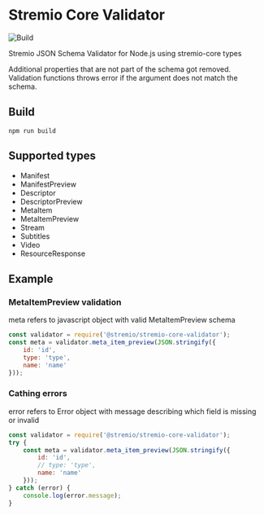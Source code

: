# Stremio Core Validator

![Build](https://github.com/stremio/stremio-core-validator/workflows/Build/badge.svg)

Stremio JSON Schema Validator for Node.js using stremio-core types

Additional properties that are not part of the schema got removed. Validation functions throws error if the argument does not match the schema.

## Build

```
npm run build
```

## Supported types
- Manifest
- ManifestPreview
- Descriptor
- DescriptorPreview
- MetaItem
- MetaItemPreview
- Stream
- Subtitles
- Video
- ResourceResponse

## Example

### MetaItemPreview validation

meta refers to javascript object with valid MetaItemPreview schema

```javascript
const validator = require('@stremio/stremio-core-validator');
const meta = validator.meta_item_preview(JSON.stringify({
    id: 'id',
    type: 'type',
    name: 'name'
}));
```

### Cathing errors

error refers to Error object with message describing which field is missing or invalid

```javascript
const validator = require('@stremio/stremio-core-validator');
try {
    const meta = validator.meta_item_preview(JSON.stringify({
        id: 'id',
        // type: 'type',
        name: 'name'
    }));
} catch (error) {
    console.log(error.message);
}
```
